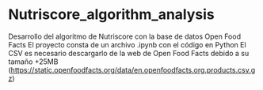 # Nutriscore_algorithm_analysis
Desarrollo del algoritmo de Nutriscore con la base de datos Open Food Facts
El proyecto consta de un archivo .ipynb con el código en Python
El CSV es necesario descargarlo de la web de Open Food Facts debido a su tamaño +25MB (https://static.openfoodfacts.org/data/en.openfoodfacts.org.products.csv.gz)

